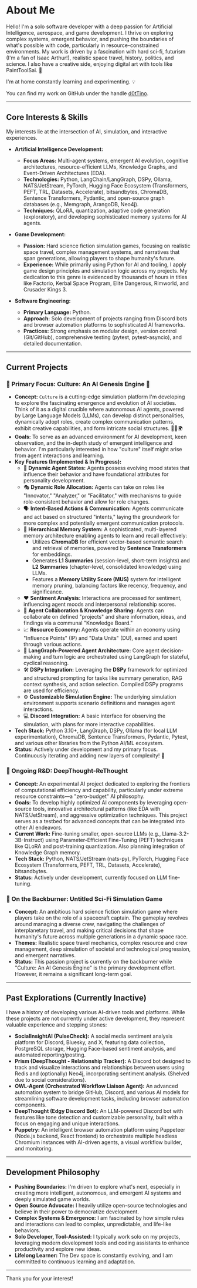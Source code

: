 # About Me

Hello! I'm a solo software developer with a deep passion for Artificial Intelligence, aerospace, and game development. I thrive on exploring complex systems, emergent behavior, and pushing the boundaries of what's possible with code, particularly in resource-constrained environments. My work is driven by a fascination with hard sci-fi, futurism (I'm a fan of Isaac Arthur!), realistic space travel, history, politics, and science. I also have a creative side, enjoying digital art with tools like PaintToolSai. 🎨

I'm at home constantly learning and experimenting. 💡

You can find my work on GitHub under the handle [d0tTino](https://github.com/d0tTino).

---

## Core Interests & Skills

My interests lie at the intersection of AI, simulation, and interactive experiences.

* **Artificial Intelligence Development:**
    * **Focus Areas:** Multi-agent systems, emergent AI evolution, cognitive architectures, resource-efficient LLMs, Knowledge Graphs, and Event-Driven Architectures (EDA).
    * **Technologies:** Python, LangChain/LangGraph, DSPy, Ollama, NATS/JetStream, PyTorch, Hugging Face Ecosystem (Transformers, PEFT, TRL, Datasets, Accelerate), bitsandbytes, ChromaDB, Sentence Transformers, Pydantic, and open-source graph databases (e.g., Memgraph, ArangoDB, Neo4j).
    * **Techniques:** QLoRA, quantization, adaptive code generation (exploratory), and developing sophisticated memory systems for AI agents.

* **Game Development:**
    * **Passion:** Hard science fiction simulation games, focusing on realistic space travel, complex management systems, and narratives that span generations, allowing players to shape humanity's future.
    * **Experience:** While primarily using Python for AI and tooling, I apply game design principles and simulation logic across my projects. My dedication to this genre is evidenced by thousands of hours in titles like Factorio, Kerbal Space Program, Elite Dangerous, Rimworld, and Crusader Kings 3.

* **Software Engineering:**
    * **Primary Language:** Python.
    * **Approach:** Solo development of projects ranging from Discord bots and browser automation platforms to sophisticated AI frameworks.
    * **Practices:** Strong emphasis on modular design, version control (Git/GitHub), comprehensive testing (pytest, pytest-asyncio), and detailed documentation.

---

## Current Projects

### 🚩 Primary Focus: Culture: An AI Genesis Engine 🧬

* **Concept:** `Culture` is a cutting-edge simulation platform I'm developing to explore the fascinating emergence and evolution of AI societies. Think of it as a digital crucible where autonomous AI agents, powered by Large Language Models (LLMs), can develop distinct personalities, dynamically adopt roles, create complex communication patterns, exhibit creative capabilities, and form intricate social structures. 🤖💬🌍
* **Goals:** To serve as an advanced environment for AI development, keen observation, and the in-depth study of emergent intelligence and behavior. I'm particularly interested in how "culture" itself might arise from agent interactions and learning.
* **Key Features (Implemented & In Progress):**
    * 🧠 **Dynamic Agent States:** Agents possess evolving mood states that influence their behavior and have foundational attributes for personality development.
    * 🎭 **Dynamic Role Allocation:** Agents can take on roles like "Innovator," "Analyzer," or "Facilitator," with mechanisms to guide role-consistent behavior and allow for role changes.
    * 🗣️ **Intent-Based Actions & Communication:** Agents communicate and act based on structured "intents," laying the groundwork for more complex and potentially emergent communication protocols.
    * 💾 **Hierarchical Memory System:** A sophisticated, multi-layered memory architecture enabling agents to learn and recall effectively:
        * Utilizes **ChromaDB** for efficient vector-based semantic search and retrieval of memories, powered by **Sentence Transformers** for embeddings.
        * Generates **L1 Summaries** (session-level, short-term insights) and **L2 Summaries** (chapter-level, consolidated knowledge) using LLMs.
        * Features a **Memory Utility Score (MUS)** system for intelligent memory pruning, balancing factors like recency, frequency, and significance.
    * ❤️ **Sentiment Analysis:** Interactions are processed for sentiment, influencing agent moods and interpersonal relationship scores.
    * 🤝 **Agent Collaboration & Knowledge Sharing:** Agents can collaborate on defined "projects" and share information, ideas, and findings via a communal "Knowledge Board."
    * 📈 **Resource Economy:** Agents operate within an economy using "Influence Points" (IP) and "Data Units" (DU), earned and spent through various actions.
    * 🔄 **LangGraph-Powered Agent Architecture:** Core agent decision-making and turn logic are orchestrated using LangGraph for stateful, cyclical reasoning.
    * 🛠️ **DSPy Integration:** Leveraging the **DSPy** framework for optimized and structured prompting for tasks like summary generation, RAG context synthesis, and action selection. Compiled DSPy programs are used for efficiency.
    * ⚙️ **Customizable Simulation Engine:** The underlying simulation environment supports scenario definitions and manages agent interactions.
    * 💻 **Discord Integration:** A basic interface for observing the simulation, with plans for more interactive capabilities.
* **Tech Stack:** Python 3.10+, LangGraph, DSPy, Ollama (for local LLM experimentation), ChromaDB, Sentence Transformers, Pydantic, Pytest, and various other libraries from the Python AI/ML ecosystem.
* **Status:** Actively under development and my primary focus. Continuously iterating and adding new layers of complexity! 🚀

### 🚀 Ongoing R&D: DeepThought-ReThought
* **Concept:** An experimental AI project dedicated to exploring the frontiers of computational efficiency and capability, particularly under extreme resource constraints—a "zero-budget" AI philosophy.
* **Goals:** To develop highly optimized AI components by leveraging open-source tools, innovative architectural patterns (like EDA with NATS/JetStream), and aggressive optimization techniques. This project serves as a testbed for advanced concepts that can be integrated into other AI endeavors.
* **Current Work:** Fine-tuning smaller, open-source LLMs (e.g., Llama-3.2-3B-Instruct) using Parameter-Efficient Fine-Tuning (PEFT) techniques like QLoRA and post-training quantization. Also planning integration of Knowledge Graph memory.
* **Tech Stack:** Python, NATS/JetStream (nats-py), PyTorch, Hugging Face Ecosystem (Transformers, PEFT, TRL, Datasets, Accelerate), bitsandbytes.
* **Status:** Actively under development, currently focused on LLM fine-tuning.

### 🌌 On the Backburner: Untitled Sci-Fi Simulation Game
* **Concept:** An ambitious hard science fiction simulation game where players take on the role of a spacecraft captain. The gameplay revolves around managing a diverse crew, navigating the challenges of interplanetary travel, and making critical decisions that shape humanity's future across multiple generations in a dynamic space race.
* **Themes:** Realistic space travel mechanics, complex resource and crew management, deep simulation of societal and technological progression, and emergent narratives.
* **Status:** This passion project is currently on the backburner while "Culture: An AI Genesis Engine" is the primary development effort. However, it remains a significant long-term goal.

---

## Past Explorations (Currently Inactive)

I have a history of developing various AI-driven tools and platforms. While these projects are not currently under active development, they represent valuable experience and stepping stones:

* **SocialInsightAI (PulseCheck):** A social media sentiment analysis platform for Discord, Bluesky, and X, featuring data collection, PostgreSQL storage, Hugging Face-based sentiment analysis, and automated reporting/posting.
* **Prism (DeepThought - Relationship Tracker):** A Discord bot designed to track and visualize interactions and relationships between users using Redis and (optionally) Neo4j, incorporating sentiment analysis. (Shelved due to social considerations).
* **OWL-Agent (Orchestrated Workflow Liaison Agent):** An advanced automation system to bridge GitHub, Discord, and various AI models for streamlining software development tasks, including browser automation components.
* **DeepThought (Edgy Discord Bot):** An LLM-powered Discord bot with features like tone detection and customizable personality, built with a focus on engaging and unique interactions.
* **Puppetry:** An intelligent browser automation platform using Puppeteer (Node.js backend, React frontend) to orchestrate multiple headless Chromium instances with AI-driven agents, a visual workflow builder, and monitoring.

---

## Development Philosophy

* **Pushing Boundaries:** I'm driven to explore what's next, especially in creating more intelligent, autonomous, and emergent AI systems and deeply simulated game worlds.
* **Open Source Advocate:** I heavily utilize open-source technologies and believe in their power to democratize development.
* **Complex Systems & Emergence:** I am fascinated by how simple rules and interactions can lead to complex, unpredictable, and life-like behaviors.
* **Solo Developer, Tool-Assisted:** I typically work solo on my projects, leveraging modern development tools and coding assistants to enhance productivity and explore new ideas.
* **Lifelong Learner:** The Dev space is constantly evolving, and I am committed to continuous learning and adaptation.

---

Thank you for your interest!

